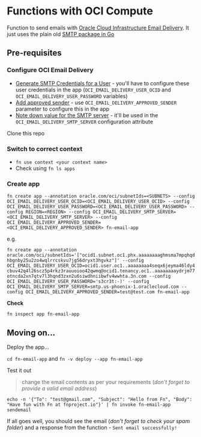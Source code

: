 # Functions with OCI Compute

Function to send emails with [Oracle Cloud Infrastructure Email Delivery](https://docs.cloud.oracle.com/iaas/Content/Email/Concepts/overview.htm). It just uses the plain old [SMTP package in Go](https://golang.org/pkg/net/smtp/)

## Pre-requisites

### Configure OCI Email Delivery

- [Generate SMTP Credentials for a User](https://docs.cloud.oracle.com/iaas/Content/Email/Tasks/generatesmtpcredentials.htm) - you'll have to configure these user credentials in the app (`OCI_EMAIL_DELIVERY_USER_OCID` and `OCI_EMAIL_DELIVERY_USER_PASSWORD` variables)
- [Add approved sender](https://docs.cloud.oracle.com/iaas/Content/Email/Tasks/managingapprovedsenders.htm) - use `OCI_EMAIL_DELIVERY_APPROVED_SENDER` parameter to configure this in the app
- [Note down value for the SMTP server](https://docs.cloud.oracle.com/iaas/Content/Email/Tasks/configuresmtpconnection.htm) - it'll be used in the `OCI_EMAIL_DELIVERY_SMTP_SERVER` configuration attribute

Clone this repo

### Switch to correct context

- `fn use context <your context name>`
- Check using `fn ls apps`

### Create app

`fn create app --annotation oracle.com/oci/subnetIds=<SUBNETS> --config OCI_EMAIL_DELIVERY_USER_OCID=<OCI_EMAIL_DELIVERY_USER_OCID> --config OCI_EMAIL_DELIVERY_USER_PASSWORD=<OCI_EMAIL_DELIVERY_USER_PASSWORD> --config REGION=<REGION> --config OCI_EMAIL_DELIVERY_SMTP_SERVER=<OCI_EMAIL_DELIVERY_SMTP_SERVER> --config OCI_EMAIL_DELIVERY_APPROVED_SENDER=<OCI_EMAIL_DELIVERY_APPROVED_SENDER> fn-email-app`

e.g.

`fn create app --annotation oracle.com/oci/subnetIds='["ocid1.subnet.oc1.phx.aaaaaaaaghmsma7mpqhqdhbgnby25u2zo4wqlrrcskvu7jg56dryxt3hgvkz"]' --config OCI_EMAIL_DELIVERY_USER_OCID=ocid1.user.oc1..aaaaaaaa4seqx6jeyma46ldy4cbuv42q4l26scz5p4rkz3rauuoioo42qwmq@ocid1.tenancy.oc1..aaaaaaaaydrjm77otncda2xn7qtv7l3hqnd3zxn2u6siwdhniibwfv4wwhta.3n.com --config OCI_EMAIL_DELIVERY_USER_PASSWORD='s3cr3t:-)' --config OCI_EMAIL_DELIVERY_SMTP_SERVER=smtp.us-phoenix-1.oraclecloud.com --config OCI_EMAIL_DELIVERY_APPROVED_SENDER=test@test.com fn-email-app`

**Check**

`fn inspect app fn-email-app`

## Moving on...

Deploy the app...

`cd fn-email-app` and `fn -v deploy --app fn-email-app`

Test it out

> change the email contents as per your requirements (*don't forget to provide a valid email address*)

`echo -n '{"To": "test@gmail.com", "Subject": "Hello from Fn", "Body": "Have fun with Fn at fnproject.io"}' | fn invoke fn-email-app sendemail`

If all goes well, you should see the email (*don't forget to check your spam folder*) and a response from the function - `Sent email successfully!`
